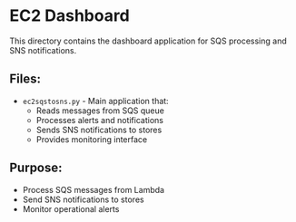 # EC2 Dashboard

This directory contains the dashboard application for SQS processing and SNS notifications.

## Files:
- `ec2sqstosns.py` - Main application that:
  - Reads messages from SQS queue
  - Processes alerts and notifications
  - Sends SNS notifications to stores
  - Provides monitoring interface

## Purpose:
- Process SQS messages from Lambda
- Send SNS notifications to stores
- Monitor operational alerts
